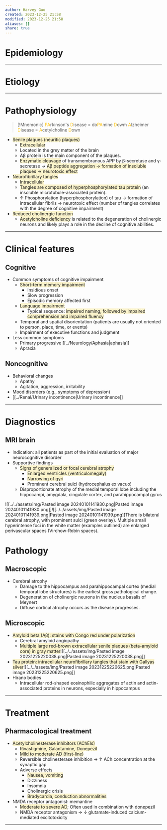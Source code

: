 ```yaml
---
author: Harvey Guo
created: 2023-12-25 21:58
modified: 2023-12-25 21:58
aliases: []
share: true
---
```


# Epidemiology


---
# Etiology


---
# Pathophysiology
>[!Mnemonic] 
><font color="#ffc000">PA</font>rkinson's <font color="#ffc000">D</font>isease = do<font color="#ffc000">PA</font>mine <font color="#ffc000">D</font>owm
><font color="#ffc000">A</font>lzheimer <font color="#ffc000">D</font>isease = <font color="#ffc000">A</font>cetylcholine <font color="#ffc000">D</font>own
- <span style="background:rgba(240, 200, 0, 0.2)">Senile plaques (neuritic plaques)</span>
	- <span style="background:rgba(240, 200, 0, 0.2)">Extracellular</span>
	- Located in the grey matter of the brain
	- Aβ protein is the main component of the plaques.
	- <span style="background:rgba(240, 200, 0, 0.2)">Enzymatic cleavage</span> of transmembranous APP by β-secretase and γ-secretase → <span style="background:rgba(240, 200, 0, 0.2)">Aβ peptide aggregation → formation of insoluble plaques → neurotoxic effect </span>
- <span style="background:rgba(240, 200, 0, 0.2)">Neurofibrillary tangles</span>
	- <span style="background:rgba(240, 200, 0, 0.2)">Intracellular</span>
	- <span style="background:rgba(240, 200, 0, 0.2)">Tangles are composed of hyperphosphorylated tau protein</span> (an insoluble microtubule-associated protein). 
	- ↑ Phosphorylation (hyperphosphorylation) of tau → formation of intracellular fibrils → neurotoxic effect (number of tangles correlates with the degree of cognitive impairment)
- <span style="background:rgba(240, 200, 0, 0.2)">Reduced cholinergic function</span>
	- <span style="background:rgba(240, 200, 0, 0.2)">Acetylcholine deficiency</span> is related to the degeneration of cholinergic neurons and likely plays a role in the decline of cognitive abilities.

---
# Clinical features
## Cognitive
- Common symptoms of cognitive impairment
	- <span style="background:rgba(240, 200, 0, 0.2)">Short-term memory impairment</span>
		- Insidious onset
		- Slow progression
		- Episodic memory affected first
	- <span style="background:rgba(240, 200, 0, 0.2)">Language impairment </span>
		- Typical sequence: <span style="background:rgba(240, 200, 0, 0.2)">impaired naming, followed by impaired comprehension and impaired fluency</span>
	- Temporal and spatial disorientation (patients are usually not oriented to person, place, time, or events) 
	- Impairment of executive functions and judgment
- Less common symptoms
	- Primary progressive [[../Neurology/Aphasia|aphasia]] 
	- Apraxia
## Noncognitive
- Behavioral changes
	- Apathy
	- Agitation, aggression, irritability
- Mood disorders (e.g., symptoms of depression)
- [[../Renal/Urinary incontinence|Urinary incontinence]]

---
# Diagnostics
## MRI brain
- Indication: all patients as part of the initial evaluation of major neurocognitive disorder
- Supportive findings
	- <span style="background:rgba(240, 200, 0, 0.2)">Signs of generalized or focal cerebral atrophy </span>
		- <span style="background:rgba(240, 200, 0, 0.2)">Enlarged ventricles (ventriculomegaly)</span>
		- <span style="background:rgba(240, 200, 0, 0.2)">Narrowing of gyri</span>
		- Prominent cerebral sulci (hydrocephalus ex vacuo)
	- Disproportionate atrophy of the medial temporal lobe including the hippocampi, amygdala, cingulate cortex, and parahippocampal gyrus

![[../../assets/img/Pasted image 20240101141930.png|Pasted image 20240101141930.png]]![[../../assets/img/Pasted image 20240101141939.png|Pasted image 20240101141939.png]]There is bilateral cerebral atrophy, with prominent sulci (green overlay). Multiple small hyperintense foci in the white matter (examples outlined) are enlarged perivascular spaces (Virchow-Robin spaces).
# Pathology
## Macroscopic
- Cerebral atrophy
	- Damage to the hippocampus and parahippocampal cortex (medial temporal lobe structures) is the earliest gross pathological change.
	- Degeneration of cholinergic neurons in the nucleus basalis of Meynert
	- Diffuse cortical atrophy occurs as the disease progresses.
## Microscopic
- <span style="background:rgba(240, 200, 0, 0.2)">Amyloid beta (Aβ): stains with Congo red under polarization</span>
	- Cerebral amyloid angiopathy
	- <span style="background:rgba(240, 200, 0, 0.2)">Multiple large red-brown extracellular senile plaques (beta-amyloid core) in gray matter</span>![[../../assets/img/Pasted image 20231225220038.png|Pasted image 20231225220038.png]]
- <span style="background:rgba(240, 200, 0, 0.2)">Tau protein: intracellular neurofibrillary tangles that stain with Gallyas silver</span>![[../../assets/img/Pasted image 20231225220625.png|Pasted image 20231225220625.png]]
- Hirano bodies
	- Intracellular rod-shaped eosinophilic aggregates of actin and actin-associated proteins in neurons, especially in hippocampus

---
# Treatment
## Pharmacological treatment
- <span style="background:rgba(240, 200, 0, 0.2)">Acetylcholinesterase inhibitors (AChEIs)</span>
	- <span style="background:rgba(240, 200, 0, 0.2)">Rivastigmine, Galantamine, Donepezil</span>
	- <span style="background:rgba(240, 200, 0, 0.2)">Mild to moderate AD (first-line)</span>
	- Reversible cholinesterase inhibition → ↑ ACh concentration at the synaptic gap
	- Adverse effects
		- <span style="background:rgba(240, 200, 0, 0.2)">Nausea, vomiting</span>
		- Dizziness
		- Insomnia
		- Cholinergic crisis
		- <span style="background:rgba(240, 200, 0, 0.2)">Bradycardia, conduction abnormalities</span>
- NMDA receptor antagonist: memantine
	- <span style="background:rgba(240, 200, 0, 0.2)">Moderate to severe AD</span>; Often used in combination with donepezil
	- NMDA receptor antagonism → ↓ glutamate-induced calcium-mediated excitotoxicity

---
